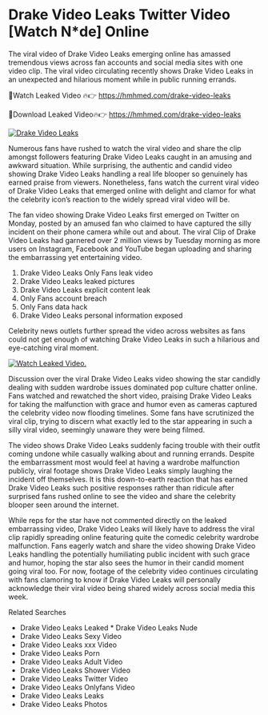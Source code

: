 ﻿# Drake Video Leaks Twitter Video [Watch N*de] Online

The viral video of ﻿Drake Video Leaks emerging online has amassed tremendous views across fan accounts and social media sites with one video clip. The viral video circulating recently shows ﻿Drake Video Leaks in an unexpected and hilarious moment while in public running errands. 

🔴Watch Leaked Video 🔥👉  https://hmhmed.com/drake-video-leaks 

🔴Download Leaked Video🔥👉  https://hmhmed.com/drake-video-leaks 

[![Drake Video Leaks](https://i.imgur.com/dJHk4Zq.gif)](https://hmhmed.com/drake-video-leaks)

Numerous fans have rushed to watch the viral video and share the clip amongst followers featuring ﻿Drake Video Leaks caught in an amusing and awkward situation. While surprising, the authentic and candid video showing ﻿Drake Video Leaks handling a real life blooper so genuinely has earned praise from viewers. Nonetheless, fans watch the current viral video of ﻿Drake Video Leaks that emerged online with delight and clamor for what the celebrity icon’s reaction to the widely spread viral video will be.

The fan video showing ﻿Drake Video Leaks first emerged on Twitter on Monday, posted by an amused fan who claimed to have captured the silly incident on their phone camera while out and about. The viral Clip of ﻿Drake Video Leaks had garnered over 2 million views by Tuesday morning as more users on Instagram, Facebook and YouTube began uploading and sharing the embarrassing yet entertaining video. 

1. ﻿Drake Video Leaks Only Fans leak video
2. ﻿Drake Video Leaks leaked pictures
3. ﻿Drake Video Leaks explicit content leak
4. Only Fans account breach
5. Only Fans data hack
6. ﻿Drake Video Leaks personal information exposed

Celebrity news outlets further spread the video across websites as fans could not get enough of watching ﻿Drake Video Leaks in such a hilarious and eye-catching viral moment. 

[![Watch Leaked Video.](https://miro.medium.com/v2/resize:fit:828/format:webp/1*cilzJN44JGOrTw9NJCrNHA.gif "Watch Leaked Video")](https://hmhmed.com/drake-video-leaks)

Discussion over the viral ﻿Drake Video Leaks video showing the star candidly dealing with sudden wardrobe issues dominated pop culture chatter online. Fans watched and rewatched the short video, praising ﻿Drake Video Leaks for taking the malfunction with grace and humor even as cameras captured the celebrity video now flooding timelines. Some fans have scrutinized the viral clip, trying to discern what exactly led to the star appearing in such a silly viral video, seemingly unaware they were being filmed.

The video shows ﻿Drake Video Leaks suddenly facing trouble with their outfit coming undone while casually walking about and running errands. Despite the embarrassment most would feel at having a wardrobe malfunction publicly, viral footage shows ﻿Drake Video Leaks simply laughing the incident off themselves. It is this down-to-earth reaction that has earned ﻿Drake Video Leaks such positive responses rather than ridicule after surprised fans rushed online to see the video and share the celebrity blooper seen around the internet.  

While reps for the star have not commented directly on the leaked embarrassing video, ﻿Drake Video Leaks will likely have to address the viral clip rapidly spreading online featuring quite the comedic celebrity wardrobe malfunction. Fans eagerly watch and share the video showing ﻿Drake Video Leaks handling the potentially humiliating public incident with such grace and humor, hoping the star also sees the humor in their candid moment going viral too. For now, footage of the celebrity video continues circulating with fans clamoring to know if ﻿Drake Video Leaks will personally acknowledge their viral video being shared widely across social media this week.

Related Searches
* ﻿Drake Video Leaks Leaked
﻿* Drake Video Leaks Nude
* ﻿Drake Video Leaks Sexy Video
* ﻿Drake Video Leaks xxx Video
* ﻿Drake Video Leaks Porn
* ﻿Drake Video Leaks Adult Video
* ﻿Drake Video Leaks Shower Video
* ﻿Drake Video Leaks Twitter Video
* ﻿Drake Video Leaks Onlyfans Video
* ﻿Drake Video Leaks Leaks
* ﻿Drake Video Leaks Photos